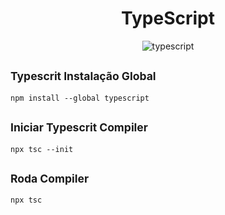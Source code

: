 <h1 align="center">TypeScript</h1>

<p align=center>
    <img src="https://img.shields.io/badge/typescript-v5.6.3-blue?logo=typescript&labelColor=white" alt="typescript">
    </img> 
</p>

## <sup>Typescrit Instalação Global</sup>

```
npm install --global typescript
```

## <sup>Iniciar Typescrit Compiler</sup>

```
npx tsc --init
```


## <sup>Roda Compiler</sup>

```
npx tsc
```